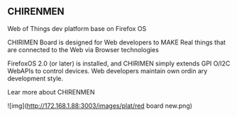 ## CHIRENMEN

Web of Things dev platform base on Firefox OS

CHIRIMEN Board is designed for Web developers to MAKE Real things 
that are connected to the Web via Browser technologies

FirefoxOS 2.0 (or later) is installed, and CHIRIMEN simply extends GPI
O/I2C WebAPIs to control devices. Web developers maintain own ordin
ary development style.

Lear more about CHIRENMEN


![img](http://172.168.1.88:3003/images/plat/red board new.png)